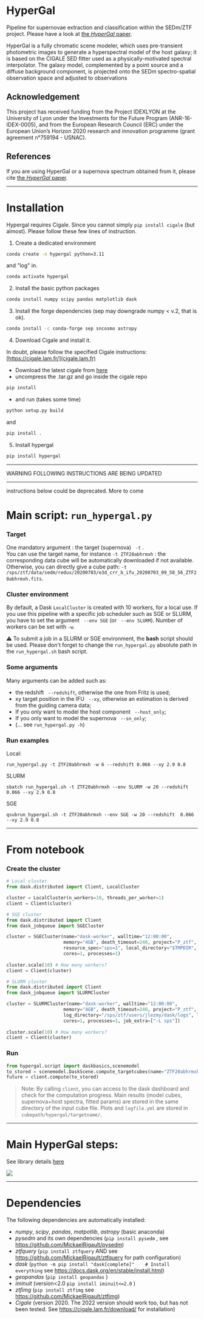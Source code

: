 # HyperGal

Pipeline for supernovae extraction and classification within the SEDm/ZTF project. Please have a look at [the _HyperGal_ paper](https://arxiv.org/abs/2209.10882).

HyperGal is a fully chromatic scene modeler, which uses pre-transient photometric images to generate a hyperspectral model of the host galaxy; it is based on the CIGALE SED fitter used as a physically-motivated spectral interpolator. The galaxy model, complemented by a point source and a diffuse background component, is projected onto the SEDm spectro-spatial observation space and adjusted to observations

## Acknowledgement

This project has received funding from the Project IDEXLYON at the University of Lyon under the Investments for the Future Program (ANR-16-IDEX-0005), and from the European Research Council (ERC) under the European Union’s Horizon 2020 research and innovation programme (grant agreement n°759194 - USNAC).

## References
If you are using HyperGal or a supernova spectrum obtained from it, please cite [the _HyperGal_ paper](https://arxiv.org/abs/2209.10882).
***

# Installation

Hypergal requires Cigale. Since you cannot simply `pip install cigale`
(but almost). Please follow these few lines of instruction.

1. Create a dedicated environment

```bash
conda create -n hypergal python=3.11
```
and "log" in.
```bash
conda activate hypergal
```

2. Install the basic python packages
```bash
conda install numpy scipy pandas matplotlib dask
```

3. Install the forge dependencies (sep may downgrade numpy < v.2, that is ok).
```bash
conda install -c conda-forge sep sncosmo astropy
```

4. Download Cigale and install it.

In doubt, please follow the specified Cigale instructions: [https://cigale.lam.fr/](cigale.lam.fr)
- Download the latest cigale from
  [here](https://gitlab.lam.fr/cigale/cigale/-/archive/v2022.1/cigale-v2022.1.tar.gz)
- uncompress the .tar.gz and go inside the cigale repo
```bash
pip install 
```
- and run (takes some time)
```bash
python setup.py build
```
and 
```bash
pip install .
```

5. Install hypergal
```bash
pip install hypergal
```

***
WARNING FOLLOWING INSTRUCTIONS ARE BEING UPDATED
***
instructions below could be deprecated. More to come

# Main script: ```run_hypergal.py```

### Target

One mandatory argument : the target (supernova) ``` -t``` .  
You can use the target name, for instance ```-t ZTF20abhrmxh``` : the corresponding data cube will be automatically downloaded if not available. 
Otherwise, you can directly give a cube path:
```-t /sps/ztf/data/sedm/redux/20200703/e3d_crr_b_ifu_20200703_09_58_56_ZTF20abhrmxh.fits```.

### Cluster environment

By default, a Dask ```LocalCluster``` is created with 10 workers, for a local use. If you use this pipeline with a specific job scheduler such as SGE or SLURM, you have to set the argument ``` --env SGE``` (or ``` --env SLURM```).
Number of workers can be set with ```-w```.

:warning: To submit a job in a SLURM or SGE environment, the **bash** script should be used. Please don't forget to change the ```run_hypergal.py``` absolute path in the ```run_hypergal.sh``` bash script.

### Some arguments

Many arguments can be added such as:
- the redshift ``` --redshift```, otherwise the one from Fritz is used;
- xy target position in the IFU ``` --xy```, otherwise an estimation is derived from the guiding camera data;
- If you only want to model the host component ``` --host_only```;
- If you only want to model the supernova ``` --sn_only```;
- (... see ```run_hypergal.py -h```)

### Run examples

Local:
``` 
run_hypergal.py -t ZTF20abhrmxh -w 6 --redshift 0.066 --xy 2.9 0.8
```
SLURM
``` 
sbatch run_hypergal.sh -t ZTF20abhrmxh --env SLURM -w 20 --redshift  0.066 --xy 2.9 0.8
```
SGE
``` 
qsubrun_hypergal.sh -t ZTF20abhrmxh --env SGE -w 20 --redshift  0.066 --xy 2.9 0.8
```
***
# From notebook
### Create the cluster
```python
# Local cluster
from dask.distributed import Client, LocalCluster

cluster = LocalCluster(n_workers=10, threads_per_worker=1)
client = Client(cluster)
```
```python
# SGE cluster
from dask.distributed import Client
from dask_jobqueue import SGECluster

cluster = SGECluster(name="dask-worker", walltime="12:00:00",
					 memory="4GB", death_timeout=240, project="P_ztf",
					 resource_spec="sps=1", local_directory="$TMPDIR",
					 cores=1, processes=1)
					 
cluster.scale(10) # How many workers?
client = Client(cluster)
```
```python
# SLURM cluster
from dask.distributed import Client
from dask_jobqueue import SLURMCluster

cluster = SLURMCluster(name="dask-worker", walltime="12:00:00",
					 memory="4GB", death_timeout=240, project="P_ztf",
					 log_directory="/sps/ztf/users/jlezmy/dask/logs", local_directory="$TMPDIR",
					 cores=1, processes=1, job_extra=["-L sps"])
					 
cluster.scale(10) # How many workers?
client = Client(cluster)
```

### Run
```python
from hypergal.script import daskbasics,scenemodel
to_stored = scenemodel.DaskScene.compute_targetcubes(name="ZTF20abhrmxh", client=client)
future = client.compute(to_stored)
```
> Note: By calling ```client```, you can access to the dask dashboard and check for the computation progress.
> Main results (model cubes, supernova+host spectra, fitted params) are stored in the same directory of the input cube file. Plots and ```logfile.yml``` are stored in ```cubepath/hypergal/targetname/```.

***
# Main HyperGal steps:

See library details [here](hypergal)
  
![](examples/Dag_hypergal.png)
***
# Dependencies

The following dependencies are automatically installed:

- _numpy_, _scipy_, _pandas_, _matpotlib_, _astropy_ (basic anaconda)
- _pysedm_ and its own dependencies (```pip install pysedm``` , see https://github.com/MickaelRigault/pysedm) 
- _ztfquery_ (```pip install ztfquery``` AND see https://github.com/MickaelRigault/ztfquery for path configuration) 
- _dask_ (```python -m pip install "dask[complete]"    # Install everything``` see https://docs.dask.org/en/stable/install.html) 
- _geopandas_ (```pip install geopandas``` ) 
- _iminuit_ (version<2.0 ```pip install iminuit<=2.0``` ) 
- _ztfimg_ (```pip install ztfimg``` see https://github.com/MickaelRigault/ztfimg)
- _Cigale_ (version 2020. The 2022 version should work too, but has not been tested. See https://cigale.lam.fr/download/ for installation)
